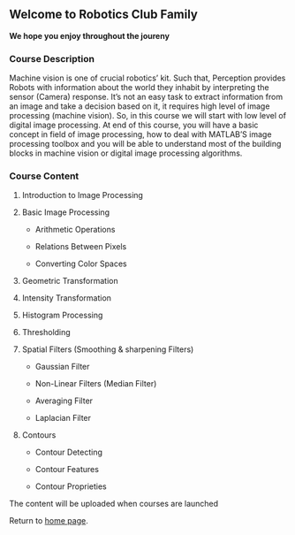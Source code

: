 ## Welcome to Robotics Club Family

**We hope you enjoy throughout the joureny**

### Course Description

Machine vision is one of crucial robotics’ kit. Such that, Perception provides Robots with information about the world they inhabit by interpreting the sensor (Camera) response. It’s not an easy task to extract information from an image and take a decision based on it, it requires high level of image processing (machine vision). So, in this course we will start with low level of digital image processing. At end of this course, you will have a basic concept in field of image processing, how to deal with MATLAB’S image processing toolbox and you will be able to understand most of the building blocks in machine vision or digital image processing algorithms.

### Course Content 

1. Introduction to Image Processing

2. Basic Image Processing
    
    - Arithmetic Operations

    - Relations Between Pixels
   
    - Converting Color Spaces

3. Geometric Transformation

4. Intensity Transformation

5. Histogram Processing

6. Thresholding

7. Spatial Filters (Smoothing & sharpening Filters)

    - Gaussian Filter
    
    - Non-Linear Filters (Median Filter)
    
    - Averaging Filter
    
    - Laplacian Filter

8. Contours

    - Contour Detecting

    - Contour Features

    - Contour Proprieties

The content will be uploaded when courses are launched

Return to [home page](https://futron-ejust.github.io/FUTRON/).
